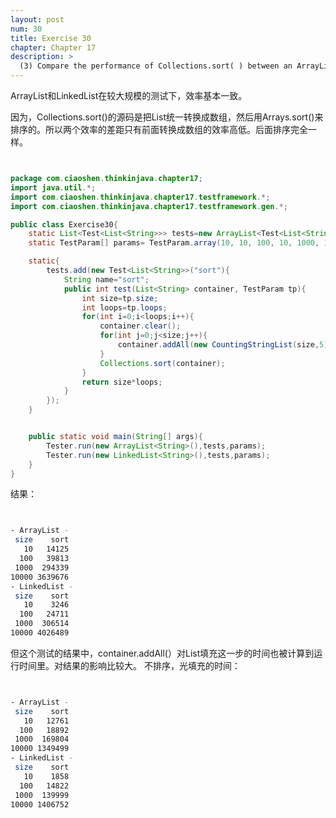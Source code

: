 ```yaml
---
layout: post
num: 30
title: Exercise 30
chapter: Chapter 17
description: >
  (3) Compare the performance of Collections.sort( ) between an ArrayList and a LinkedList.
---
```

ArrayList和LinkedList在较大规模的测试下，效率基本一致。

因为，Collections.sort()的源码是把List统一转换成数组，然后用Arrays.sort()来排序的。所以两个效率的差距只有前面转换成数组的效率高低。后面排序完全一样。



```java


package com.ciaoshen.thinkinjava.chapter17;
import java.util.*;
import com.ciaoshen.thinkinjava.chapter17.testframework.*;
import com.ciaoshen.thinkinjava.chapter17.testframework.gen.*;

public class Exercise30{
    static List<Test<List<String>>> tests=new ArrayList<Test<List<String>>>();
    static TestParam[] params= TestParam.array(10, 10, 100, 10, 1000, 10, 2000, 10);

    static{
        tests.add(new Test<List<String>>("sort"){
            String name="sort";
            public int test(List<String> container, TestParam tp){
                int size=tp.size;
                int loops=tp.loops;
                for(int i=0;i<loops;i++){
                    container.clear();
                    for(int j=0;j<size;j++){
                        container.addAll(new CountingStringList(size,5));
                    }
                    Collections.sort(container);
                }
                return size*loops;
            }
        });
    }


    public static void main(String[] args){
        Tester.run(new ArrayList<String>(),tests,params);
        Tester.run(new LinkedList<String>(),tests,params);
    }
}


```



结果：



```bash


- ArrayList -
 size    sort
   10   14125
  100   39813
 1000  294339
10000 3639676
- LinkedList -
 size    sort
   10    3246
  100   24711
 1000  306514
10000 4026489


```



但这个测试的结果中，container.addAll(）对List填充这一步的时间也被计算到运行时间里。对结果的影响比较大。
不排序，光填充的时间：


```bash


- ArrayList -
 size    sort
   10   12761
  100   18892
 1000  169804
10000 1349499
- LinkedList -
 size    sort
   10    1858
  100   14822
 1000  139999
10000 1406752


```



